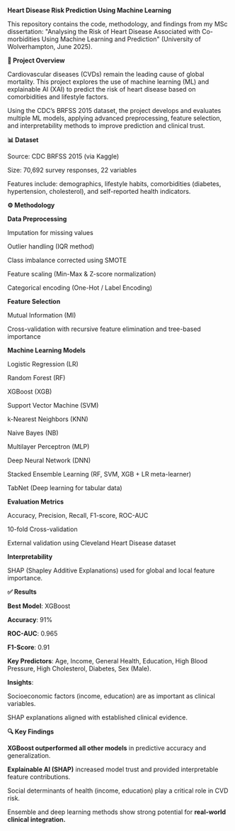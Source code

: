**Heart Disease Risk Prediction Using Machine Learning**

This repository contains the code, methodology, and findings from my MSc dissertation:
"Analysing the Risk of Heart Disease Associated with Co-morbidities Using Machine Learning and Prediction" (University of Wolverhampton, June 2025).

**📖 Project Overview**

Cardiovascular diseases (CVDs) remain the leading cause of global mortality. This project explores the use of machine learning (ML) and explainable AI (XAI) to predict the risk of heart disease based on comorbidities and lifestyle factors.

Using the CDC’s BRFSS 2015 dataset, the project develops and evaluates multiple ML models, applying advanced preprocessing, feature selection, and interpretability methods to improve prediction and clinical trust.

**📊 Dataset**

Source: CDC BRFSS 2015 (via Kaggle)

Size: 70,692 survey responses, 22 variables

Features include: demographics, lifestyle habits, comorbidities (diabetes, hypertension, cholesterol), and self-reported health indicators.

**⚙️ Methodology**

**Data Preprocessing**

Imputation for missing values

Outlier handling (IQR method)

Class imbalance corrected using SMOTE

Feature scaling (Min-Max & Z-score normalization)

Categorical encoding (One-Hot / Label Encoding)

**Feature Selection**

Mutual Information (MI)

Cross-validation with recursive feature elimination and tree-based importance

**Machine Learning Models**

Logistic Regression (LR)

Random Forest (RF)

XGBoost (XGB)

Support Vector Machine (SVM)

k-Nearest Neighbors (KNN)

Naive Bayes (NB)

Multilayer Perceptron (MLP)

Deep Neural Network (DNN)

Stacked Ensemble Learning (RF, SVM, XGB + LR meta-learner)

TabNet (Deep learning for tabular data)

**Evaluation Metrics**

Accuracy, Precision, Recall, F1-score, ROC-AUC

10-fold Cross-validation

External validation using Cleveland Heart Disease dataset

**Interpretability**

SHAP (Shapley Additive Explanations) used for global and local feature importance.

**✅ Results**

**Best Model**: XGBoost

**Accuracy**: 91%

**ROC-AUC**: 0.965

**F1-Score**: 0.91

**Key Predictors**: Age, Income, General Health, Education, High Blood Pressure, High Cholesterol, Diabetes, Sex (Male).

**Insights**:

Socioeconomic factors (income, education) are as important as clinical variables.

SHAP explanations aligned with established clinical evidence.

**🔍 Key Findings**

**XGBoost outperformed all other models** in predictive accuracy and generalization.

**Explainable AI (SHAP)** increased model trust and provided interpretable feature contributions.

Social determinants of health (income, education) play a critical role in CVD risk.

Ensemble and deep learning methods show strong potential for **real-world clinical integration.**
